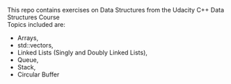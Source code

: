 This repo contains exercises on Data Structures from the Udacity C++ Data Structures Course \
Topics included are: 
- Arrays,
- std::vectors,
- Linked Lists (Singly and Doubly Linked Lists),
- Queue,
- Stack,
- Circular Buffer

